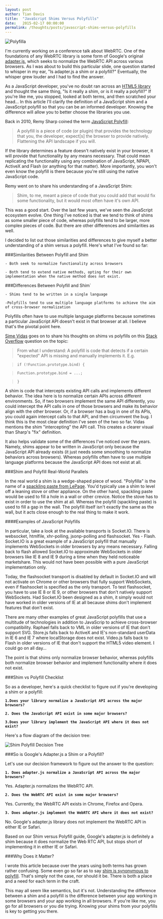 ```yaml
---
layout: post
author: Tian Davis
title:  "JavaScript Shims Versus Polyfills"
date:   2015-02-17 00:00:00
permalink: /thoughts/posts/javascript-shims-versus-polyfills
---
```


![Polyfilla](/images/polyfilla.jpg)


I'm currently working on a conference talk about WebRTC. One of the foundations of any WebRTC library is some form of Google's original [adapter.js](https://code.google.com/p/webrtc/source/browse/trunk/samples/js/base/adapter.js?r=3905), which seeks to normalize the WebRTC API across various browsers. As I was about to build this particular slide, one question started to whisper in my ear, "Is adapter.js a shim or a polyfill?" Eventually, the whisper grew louder and I had to find the answer.

As a JavaScript developer, you've no doubt ran across an [HTML5 library](https://github.com/Modernizr/Modernizr/wiki/HTML5-Cross-browser-Polyfills) and thought the same thing, "Is it really a shim, or is it really a polyfill?" If you're like me, you stopped, looked at both terms, and then scratched your head… In this article I'll clarify the definition of a JavaScript shim and a JavaScript polyfill so that you can be an informed developer. Knowing the difference will allow you to better choose the libraries you use.

Back in 2010, Remy Sharp coined the term [JavaScript Polyfill](https://remysharp.com/2010/10/08/what-is-a-polyfill):

> A polyfill is a piece of code (or plugin) that provides the technology that you, the developer, expect[s] the browser to provide natively. Flattening the API landscape if you will.

If the library determines a feature doesn't natively exist in your browser, it will provide that functionality by any means necessary. That could mean replicating the functionality using any combination of JavaScript, NPAPI, ActiveX and Flash (or anything for that matter). More importantly, you won't even know the polyfill is there because you're still using the native JavaScript code.

Remy went on to share his understanding of a JavaScript Shim:

> Shim, to me, meant a piece of code that you could add that would fix some functionality, but it would most often have it's own API.  

This was a good start. Over the last few years, we've seen the JavaScript ecosystem evolve. One thing I've noticed is that we tend to think of shims as some smaller piece of code, whereas polyfills tend to be larger, more complex pieces of code. But there are other differences and similarities as well.

I decided to list out those similarities and differences to give myself a better understanding of a shim versus a polyfill. Here's what I've found so far:


###Similarities Between Polyfill and Shim

`- Both seek to normalize functionality across browsers`

`- Both tend to extend native methods, opting for their own implementation when the native method does not exist.`


###Differences Between Polyfill and Shim`

`- Shims tend to be written in a single language`

`-Polyfills tend to use multiple language platforms to achieve the aim of cross-browser normalization`

Polyfills often have to use multiple language platforms because sometimes a particular JavaScript API doesn't exist in that browser at all. I believe that's the pivotal point here.

[Sime Vidas](https://twitter.com/simevidas) goes on to share his thoughts on shims vs polyfills on this [Stack Overflow](http://stackoverflow.com/questions/6599815/what-is-the-difference-between-a-shim-and-a-polyfill/17331540#17331540) question on the topic:

> From what I understand:
> A polyfill is code that detects if a certain "expected" API is missing and manually implements it. E.g.

> `if (!Function.prototype.bind) {`
    
> `Function.prototype.bind = ...;`
    
> `}`

A shim is code that intercepts existing API calls and implements different behavior. The idea here is to normalize certain APIs across different environments. So, if two browsers implement the same API differently, you could intercept the API calls in one of those browsers and make its behavior align with the other browser. Or, if a browser has a bug in one of its APIs, you could again intercept calls to that API, and then circumvent the bug.
I think this is the most clear definition I've seen of the two so far. Vidas mentions the shim "intercepting" the API call. This creates a clearer visual than Sharp's "fix" definition.

It also helps validate some of the differences I've noticed over the years. Namely, shims appear to be written in JavaScript only because the JavaScript API already exists (it just needs some smoothing to normalize behaviors across browsers). Whereas polyfills often have to use multiple language platforms because the JavaScript API does not exist at all.


###Shim and Polyfill Real-World Parallels 

In the real world a shim is a wedge-shaped piece of wood. "Polyfilla" is the name of a [spackling paste from LePage](http://www.lepageproducts.com/ProductDetail.aspx?pid=101). You'd typically use a shim to level off a leaning stove or other appliance. On the other hand, spackling paste would be used to fill a hole in a wall or other crevice. Notice the stove has to exist in order to use the shim at all. Whereas the polyfill (spackling paste) is used to fill a gap in the wall. The polyfill itself isn't exactly the same as the wall, but it acts close enough to the real thing to make it work.


####Examples of JavaScript Polyfills

In particular, take a look at the available transports is Socket.IO. There is websocket, htmlfile, xhr-polling, jsonp-polling and flashsocket. Yes - Flash. Socket.IO is a great example of a JavaScript polyfill that manually implements WebSockets in older browsers by any means necessary. Falling back to flash allowed Socket.IO to approximate WebSockets in older browsers like IE 8 and IE 9 during a time when they held noticeable marketshare. This would not have been possible with a pure JavaScript implementation only.

Today, the flashsocket transport is disabled by default in Socket.IO and will not activate on Chrome or other browsers that fully support WebSockets, even if flashsocket is specified as the only transport. To test flashsocket, you have to use IE 8 or IE 9, or other browsers that don't natively support WebSockets. Had Socket.IO been designed as a shim, it simply would not have worked in older versions of IE at all because shims don't implement features that don't exist.

There are many other examples of great JavaScript polyfills that use a multitude of technologies in addition to JavaScrip to achieve cross-browser compatibility. Raphael falls back to VML in older versions of IE that don't support SVG. Store.js falls back to ActiveX and IE's non-standard userData in IE 6 and IE 7 where localStorage does not exist. Video.js falls back to Flash in older versions of IE that don't support the HTML5 video element. I could go on all day…

The point is that shims only normalize browser behavior, whereas polyfills both normalize browser behavior and implement functionality where it does not exist.


###Shim vs Polyfill Checklist

So as a developer, here's a quick checklist to figure out if you're developing a shim or a polyfill:

**`1.Does your library normalize a JavaScript API across the major browsers?`**

**`2. Does the JavaScript API exist in some major browsers?`**

**`3.Does your library implement the JavaScript API where it does not exist?`**

Here's a flow diagram of the decision tree:

![Shim Polyfill Decision Tree](/images/shim-polyfill-decision-tree.png)


###So is Google's Adapter.js a Shim or a Polyfill? 

Let's use our decision framework to figure out the answer to the question:

**`1. Does adapter.js normalize a JavaScript API across the major browsers?`**

Yes. Adapter.js normalizes the WebRTC API.

**`2. Does the WebRTC API exist in some major browsers?`**

Yes. Currently, the WebRTC API exists in Chrome, Firefox and Opera.

**`3. Does adapter.js implement the WebRTC API where it does not exist?`**

No. Google's adapter.js library does not implement the WebRTC API in either IE or Safari.

Based on our Shim versus Polyfill guide, Google's adapter.js is definitely a shim because it does normalize the Web RTC API, but stops short of implementing it in either IE or Safari.


###Why Does it Matter?

I wrote this article because over the years using both terms has grown rather confusing. Some even go so far as to say [shim is synonymous to polyfill](https://books.google.com/books?id=qkd-yBhZokUC&pg=PA155&lpg=PA155&dq=javascript+shim+polyfill+synonymous&source=bl&ots=P0hQTVgtoK&sig=mhLt7IrbuyPz7_HT_huQIcqmuwk&hl=en&sa=X&ei=Et3bVMatF4LngwSxsIRI&ved=0CC4Q6AEwAg#v=onepage&q=javascript%20shim%20polyfill%20synonymous&f=false). That's simply not the case, nor should it be. There is both a place and a need for each term in the craft.

This may all seem like semantics, but it's not. Understanding the difference between a shim and a polyfill is the difference between your app working in some browsers and your app working in all browsers. If you're like me, you go for all browsers or you die trying. Knowing your shims from your polyfills is key to getting you there.
